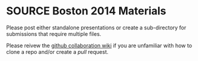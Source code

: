 SOURCE Boston 2014 Materials
==========

Please post either standalone presentations or create a sub-directory for submissions that require multiple files.

Please reivew the [github collaboration wiki](https://help.github.com/categories/63/articles) if you are unfamiliar with how to clone a repo and/or create a *pull* request.
